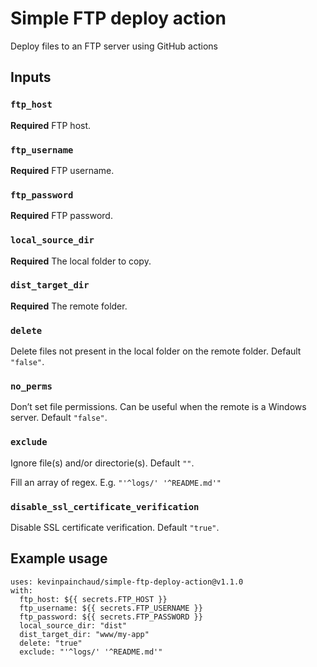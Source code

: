# Simple FTP deploy action

Deploy files to an FTP server using GitHub actions

## Inputs

### `ftp_host`

**Required** FTP host.

### `ftp_username`

**Required** FTP username.

### `ftp_password`

**Required** FTP password.

### `local_source_dir`

**Required** The local folder to copy.

### `dist_target_dir`

**Required** The remote folder.

### `delete`

Delete files not present in the local folder on the remote folder. Default `"false"`.

### `no_perms`

Don’t set file permissions. Can be useful when the remote is a Windows server. Default `"false"`.

### `exclude`

Ignore file(s) and/or directorie(s). Default `""`.

Fill an array of regex. E.g. `"'^logs/' '^README.md'"`

### `disable_ssl_certificate_verification`

Disable SSL certificate verification. Default `"true"`.

## Example usage

```
uses: kevinpainchaud/simple-ftp-deploy-action@v1.1.0
with:
  ftp_host: ${{ secrets.FTP_HOST }}
  ftp_username: ${{ secrets.FTP_USERNAME }}
  ftp_password: ${{ secrets.FTP_PASSWORD }}
  local_source_dir: "dist"
  dist_target_dir: "www/my-app"
  delete: "true"
  exclude: "'^logs/' '^README.md'"
```

